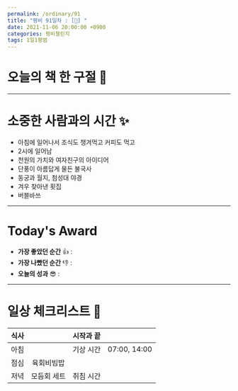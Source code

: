 ```yaml
---
permalink: /ordinary/91
title: "평비 91일차 : [🧳] "
date: 2021-11-06 20:00:00 +0900
categories: 평비챌린지
tags: 1일1평범
---  
```

# 오늘의 책 한 구절 📕

---
# 소중한 사람과의 시간 ✨
- 아침에 일어나서 조식도 챙겨먹고 커피도 먹고
- 2시에 일어남
- 천원의 가치와 여자친구의 아이디어
- 단풍이 아름답게 물든 불국사
- 동궁과 월지, 첨성대 야경
- 겨우 찾아낸 횟집
- 버블바쓰

---
# Today's Award
- **가장 좋았던 순간** 👍 : 
- **가장 나빴던 순간** 👎 : 
- **오늘의 성과** 😎 : 

---
# 일상 체크리스트 📃

| 식사 |  | 시작과 끝 |  |
|:----:|:----:|:----:|:----:|
| 아침 |  | 기상 시간 | 07:00, 14:00 |
| 점심 | 육회비빔밥 |  |  |
| 저녁 | 모듬회 세트 | 취침 시간 |  |